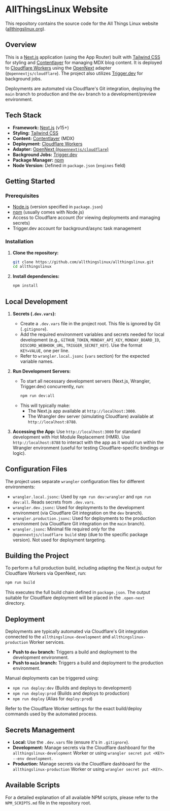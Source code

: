 # AllThingsLinux Website

This repository contains the source code for the All Things Linux website ([allthingslinux.org](https://allthingslinux.org)).

## Overview

This is a [Next.js](https://nextjs.org/) application (using the App Router) built with [Tailwind CSS](https://tailwindcss.com/) for styling and [Contentlayer](https://www.contentlayer.dev/) for managing MDX blog content. It is deployed to [Cloudflare Workers](https://workers.cloudflare.com/) using the [OpenNext](https://opennext.js.org/) adapter (`@opennextjs/cloudflare`). The project also utilizes [Trigger.dev](https://trigger.dev/) for background jobs.

Deployments are automated via Cloudflare's Git integration, deploying the `main` branch to production and the `dev` branch to a development/preview environment.

## Tech Stack

-   **Framework:** [Next.js](https://nextjs.org/) (v15+)
-   **Styling:** [Tailwind CSS](https://tailwindcss.com/)
-   **Content:** [Contentlayer](https://www.contentlayer.dev/) (MDX)
-   **Deployment:** [Cloudflare Workers](https://workers.cloudflare.com/)
-   **Adapter:** [OpenNext (`@opennextjs/cloudflare`)](https://opennext.js.org/cloudflare/get-started)
-   **Background Jobs:** [Trigger.dev](https://trigger.dev/)
-   **Package Manager:** [npm](https://www.npmjs.com/)
-   **Node Version:** Defined in `package.json` (`engines` field)

## Getting Started

### Prerequisites

-   [Node.js](https://nodejs.org/) (version specified in `package.json`)
-   [npm](https://www.npmjs.com/) (usually comes with Node.js)
-   Access to Cloudflare account (for viewing deployments and managing secrets)
-   Trigger.dev account for background/async task management

### Installation

1.  **Clone the repository:**
    ```bash
    git clone https://github.com/allthingslinux/allthingslinux.git
    cd allthingslinux
    ```
2.  **Install dependencies:**
    ```bash
    npm install
    ```

## Local Development

1.  **Secrets (`.dev.vars`):**
    -   Create a `.dev.vars` file in the project root. This file is ignored by Git (`.gitignore`).
    -   Add the required environment variables and secrets needed for local development (e.g., `GITHUB_TOKEN`, `MONDAY_API_KEY`, `MONDAY_BOARD_ID`, `DISCORD_WEBHOOK_URL`, `TRIGGER_SECRET_KEY`). Use the format `KEY=VALUE`, one per line.
    -   Refer to `wrangler.local.jsonc` (`vars` section) for the expected variable names.

2.  **Run Development Servers:**
    -   To start all necessary development servers (Next.js, Wrangler, Trigger.dev) concurrently, run:
        ```bash
        npm run dev:all
        ```
    -   This will typically make:
        -   The Next.js app available at `http://localhost:3000`.
        -   The Wrangler dev server (simulating Cloudflare) available at `http://localhost:8788`.

3.  **Accessing the App:** Use `http://localhost:3000` for standard development with Hot Module Replacement (HMR). Use `http://localhost:8788` to interact with the app as it would run within the Wrangler environment (useful for testing Cloudflare-specific bindings or logic).

## Configuration Files

The project uses separate `wrangler` configuration files for different environments:

-   `wrangler.local.jsonc`: Used by `npm run dev:wrangler` and `npm run dev:all`. Reads secrets from `.dev.vars`.
-   `wrangler.dev.jsonc`: Used for deployments to the development environment (via Cloudflare Git integration on the `dev` branch).
-   `wrangler.production.jsonc`: Used for deployments to the production environment (via Cloudflare Git integration on the `main` branch).
-   `wrangler.jsonc`: Minimal file required *only* for the `@opennextjs/cloudflare build` step (due to the specific package version). Not used for deployment targeting.

## Building the Project

To perform a full production build, including adapting the Next.js output for Cloudflare Workers via OpenNext, run:

```bash
npm run build
```

This executes the full build chain defined in `package.json`. The output suitable for Cloudflare deployment will be placed in the `.open-next` directory.

## Deployment

Deployments are typically automated via Cloudflare's Git integration connected to the `allthingslinux-development` and `allthingslinux-production` Worker services.

-   **Push to `dev` branch:** Triggers a build and deployment to the development environment.
-   **Push to `main` branch:** Triggers a build and deployment to the production environment.

Manual deployments can be triggered using:

-   `npm run deploy:dev` (Builds and deploys to development)
-   `npm run deploy:prod` (Builds and deploys to production)
-   `npm run deploy` (Alias for `deploy:prod`)

Refer to the Cloudflare Worker settings for the exact build/deploy commands used by the automated process.

## Secrets Management

-   **Local:** Use the `.dev.vars` file (ensure it's in `.gitignore`).
-   **Development:** Manage secrets via the Cloudflare dashboard for the `allthingslinux-development` Worker or using `wrangler secret put <KEY> --env development`.
-   **Production:** Manage secrets via the Cloudflare dashboard for the `allthingslinux-production` Worker or using `wrangler secret put <KEY>`.

## Available Scripts

For a detailed explanation of all available NPM scripts, please refer to the `NPM_SCRIPTS.md` file in the repository root.